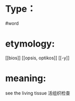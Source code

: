 # Type：
#word 
# etymology: 
[[bios]]
[[opsis, optikos]]
[[-y]]
# meaning: 
see the living tissue
活组织检查